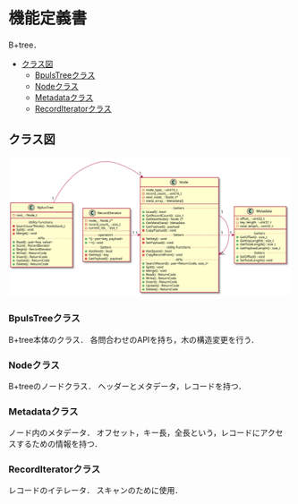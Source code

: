 # 機能定義書 <!-- omit in toc -->

<!-- 全体概要．-->
B+tree．

- [クラス図](#クラス図)
    - [BpulsTreeクラス](#bpulstreeクラス)
    - [Nodeクラス](#nodeクラス)
    - [Metadataクラス](#metadataクラス)
    - [RecordIteratorクラス](#recorditeratorクラス)
## クラス図
![クラス図](./figures/class.svg)

### BpulsTreeクラス
B+tree本体のクラス．
各問合わせのAPIを持ち，木の構造変更を行う．

### Nodeクラス
B+treeのノードクラス．
ヘッダーとメタデータ，レコードを持つ．

### Metadataクラス
ノード内のメタデータ．
オフセット，キー長，全長という，レコードにアクセスするための情報を持つ．

### RecordIteratorクラス
レコードのイテレータ．
スキャンのために使用．

<!-- 
## データフロー図

概要．

![シーケンス図](./figures/dataflow.svg)

## 機能一覧

### 機能1

概要．

#### シーケンス図

![シーケンス図](./figures/sequence.svg)

#### 処理詳細

1. 手順1：
    - 補足．
2. 手順2：
    - 補足．
3. 手順3：
    - 補足．
-->

